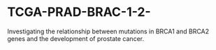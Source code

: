 # TCGA-PRAD-BRAC-1-2-
Investigating the relationship between mutations in BRCA1 and BRCA2 genes and the development of prostate cancer. 
